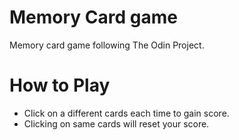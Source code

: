# Memory Card game

Memory card game following The Odin Project.

# How to Play

- Click on a different cards each time to gain score.
- Clicking on same cards will reset your score.
